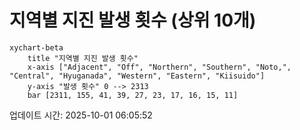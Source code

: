 # 지역별 지진 발생 횟수 (상위 10개)

```mermaid
xychart-beta
    title "지역별 지진 발생 횟수"
    x-axis ["Adjacent", "Off", "Northern", "Southern", "Noto,", "Central", "Hyuganada", "Western", "Eastern", "Kiisuido"]
    y-axis "발생 횟수" 0 --> 2313
    bar [2311, 155, 41, 39, 27, 23, 17, 16, 15, 11]
```

업데이트 시간: 2025-10-01 06:05:52
